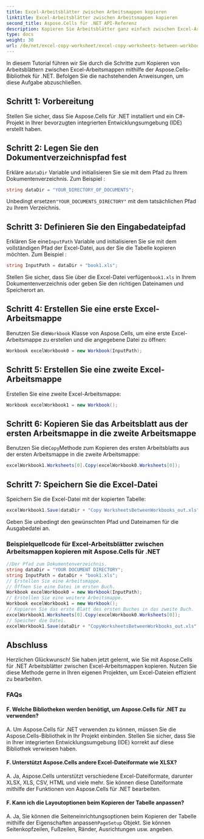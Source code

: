 ```yaml
---
title: Excel-Arbeitsblätter zwischen Arbeitsmappen kopieren
linktitle: Excel-Arbeitsblätter zwischen Arbeitsmappen kopieren
second_title: Aspose.Cells für .NET API-Referenz
description: Kopieren Sie Arbeitsblätter ganz einfach zwischen Excel-Arbeitsmappen mit Aspose.Cells für .NET.
type: docs
weight: 30
url: /de/net/excel-copy-worksheet/excel-copy-worksheets-between-workbooks/
---
```

In diesem Tutorial führen wir Sie durch die Schritte zum Kopieren von Arbeitsblättern zwischen Excel-Arbeitsmappen mithilfe der Aspose.Cells-Bibliothek für .NET. Befolgen Sie die nachstehenden Anweisungen, um diese Aufgabe abzuschließen.

## Schritt 1: Vorbereitung

Stellen Sie sicher, dass Sie Aspose.Cells für .NET installiert und ein C#-Projekt in Ihrer bevorzugten integrierten Entwicklungsumgebung (IDE) erstellt haben.

## Schritt 2: Legen Sie den Dokumentverzeichnispfad fest

 Erkläre a`dataDir` Variable und initialisieren Sie sie mit dem Pfad zu Ihrem Dokumentenverzeichnis. Zum Beispiel :

```csharp
string dataDir = "YOUR_DIRECTORY_OF_DOCUMENTS";
```

 Unbedingt ersetzen`"YOUR_DOCUMENTS_DIRECTORY"` mit dem tatsächlichen Pfad zu Ihrem Verzeichnis.

## Schritt 3: Definieren Sie den Eingabedateipfad

 Erklären Sie eine`InputPath` Variable und initialisieren Sie sie mit dem vollständigen Pfad der Excel-Datei, aus der Sie die Tabelle kopieren möchten. Zum Beispiel :

```csharp
string InputPath = dataDir + "book1.xls";
```

 Stellen Sie sicher, dass Sie über die Excel-Datei verfügen`book1.xls` in Ihrem Dokumentenverzeichnis oder geben Sie den richtigen Dateinamen und Speicherort an.

## Schritt 4: Erstellen Sie eine erste Excel-Arbeitsmappe

 Benutzen Sie die`Workbook` Klasse von Aspose.Cells, um eine erste Excel-Arbeitsmappe zu erstellen und die angegebene Datei zu öffnen:

```csharp
Workbook excelWorkbook0 = new Workbook(InputPath);
```

## Schritt 5: Erstellen Sie eine zweite Excel-Arbeitsmappe

Erstellen Sie eine zweite Excel-Arbeitsmappe:

```csharp
Workbook excelWorkbook1 = new Workbook();
```

## Schritt 6: Kopieren Sie das Arbeitsblatt aus der ersten Arbeitsmappe in die zweite Arbeitsmappe

 Benutzen Sie die`Copy`Methode zum Kopieren des ersten Arbeitsblatts aus der ersten Arbeitsmappe in die zweite Arbeitsmappe:

```csharp
excelWorkbook1.Worksheets[0].Copy(excelWorkbook0.Worksheets[0]);
```

## Schritt 7: Speichern Sie die Excel-Datei

Speichern Sie die Excel-Datei mit der kopierten Tabelle:

```csharp
excelWorkbook1.Save(dataDir + "Copy WorksheetsBetweenWorkbooks_out.xls");
```

Geben Sie unbedingt den gewünschten Pfad und Dateinamen für die Ausgabedatei an.

### Beispielquellcode für Excel-Arbeitsblätter zwischen Arbeitsmappen kopieren mit Aspose.Cells für .NET 
```csharp
//Der Pfad zum Dokumentenverzeichnis.
string dataDir = "YOUR DOCUMENT DIRECTORY";
string InputPath = dataDir + "book1.xls";
// Erstellen Sie eine Arbeitsmappe.
// Öffnen Sie eine Datei im ersten Buch.
Workbook excelWorkbook0 = new Workbook(InputPath);
// Erstellen Sie eine weitere Arbeitsmappe.
Workbook excelWorkbook1 = new Workbook();
// Kopieren Sie das erste Blatt des ersten Buches in das zweite Buch.
excelWorkbook1.Worksheets[0].Copy(excelWorkbook0.Worksheets[0]);
// Speicher die Datei.
excelWorkbook1.Save(dataDir + "CopyWorksheetsBetweenWorkbooks_out.xls");
```

## Abschluss

Herzlichen Glückwunsch! Sie haben jetzt gelernt, wie Sie mit Aspose.Cells für .NET Arbeitsblätter zwischen Excel-Arbeitsmappen kopieren. Nutzen Sie diese Methode gerne in Ihren eigenen Projekten, um Excel-Dateien effizient zu bearbeiten.

### FAQs

#### F. Welche Bibliotheken werden benötigt, um Aspose.Cells für .NET zu verwenden?

A. Um Aspose.Cells für .NET verwenden zu können, müssen Sie die Aspose.Cells-Bibliothek in Ihr Projekt einbinden. Stellen Sie sicher, dass Sie in Ihrer integrierten Entwicklungsumgebung (IDE) korrekt auf diese Bibliothek verwiesen haben.

#### F. Unterstützt Aspose.Cells andere Excel-Dateiformate wie XLSX?

A. Ja, Aspose.Cells unterstützt verschiedene Excel-Dateiformate, darunter XLSX, XLS, CSV, HTML und viele mehr. Sie können diese Dateiformate mithilfe der Funktionen von Aspose.Cells für .NET bearbeiten.

#### F. Kann ich die Layoutoptionen beim Kopieren der Tabelle anpassen?

A.  Ja, Sie können die Seiteneinrichtungsoptionen beim Kopieren der Tabelle mithilfe der Eigenschaften anpassen`PageSetup` Objekt. Sie können Seitenkopfzeilen, Fußzeilen, Ränder, Ausrichtungen usw. angeben.
